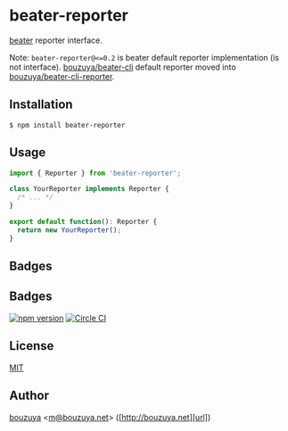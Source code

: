 # beater-reporter

[beater][bouzuya/beater] reporter interface.

Note: `beater-reporter@<=0.2` is beater default reporter implementation (is not interface). [bouzuya/beater-cli][] default reporter moved into [bouzuya/beater-cli-reporter][].

[bouzuya/beater]: https://github.com/bouzuya/beater
[bouzuya/beater-cli]: https://github.com/bouzuya/beater-cli
[bouzuya/beater-cli-reporter]: https://github.com/bouzuya/beater-cli-reporter

## Installation

```
$ npm install beater-reporter
```

## Usage

```ts
import { Reporter } from 'beater-reporter';

class YourReporter implements Reporter {
  /* ... */
}

export default function(): Reporter {
  return new YourReporter();
}
```

## Badges

## Badges

[![npm version][npm-badge-url]][npm-url]
[![Circle CI][circleci-badge-url]][circleci-url]

[npm-badge-url]: https://badge.fury.io/js/beater-reporter.svg
[npm-url]: https://www.npmjs.com/package/beater-reporter
[circleci-badge-url]: https://circleci.com/gh/bouzuya/beater-reporter.svg?style=svg
[circleci-url]: https://circleci.com/gh/bouzuya/beater-reporter

## License

[MIT](LICENSE)

## Author

[bouzuya][user] &lt;[m@bouzuya.net][email]&gt; ([http://bouzuya.net][url])

[user]: https://github.com/bouzuya
[email]: mailto:m@bouzuya.net
[url]: http://bouzuya.net
